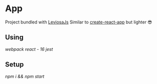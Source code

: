 # App

Project bundled with [LeviosaJs](https://github.com/bragamat/leviosajs)
Similar to [create-react-app](https://github.com/facebook/create-react-app) but lighter :sunglasses:

## Using

_webpack_
_react - 16_
_jest_

## Setup

_npm i && npm start_
